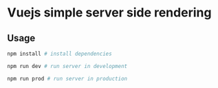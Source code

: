 # Vuejs simple server side rendering

## Usage

``` sh
npm install # install dependencies
```

``` sh
npm run dev # run server in development
```

``` sh
npm run prod # run server in production
```   
